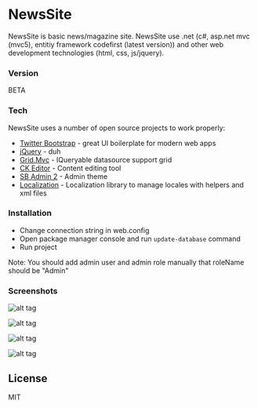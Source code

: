 # NewsSite

NewsSite is basic news/magazine site. NewsSite use .net (c#, asp.net mvc (mvc5), entitiy framework codefirst (latest version)) and other web development technologies (html, css, js/jquery). 

### Version
BETA

### Tech

NewsSite uses a number of open source projects to work properly:

* [Twitter Bootstrap] - great UI boilerplate for modern web apps
* [jQuery] - duh
* [Grid.Mvc] - IQueryable datasource support grid
* [CK Editor] - Content editing tool
* [SB Admin 2] - Admin theme
* [Localization] - Localization library to manage locales with helpers and xml files

### Installation

- Change connection string in web.config
- Open package manager console and run `update-database` command
- Run project

Note: You should add admin user and admin role manually that roleName should be "Admin"

### Screenshots

![alt tag](http://g25.imgup.net/Capture4366.PNG)

![alt tag](http://f52.imgup.net/Capture12641.PNG)

![alt tag](http://n04.imgup.net/Capture2bab4.PNG)

![alt tag](http://i18.imgup.net/Capture97b7.PNG)


License
----

MIT

[Twitter Bootstrap]:http://twitter.github.com/bootstrap/
[jQuery]:http://jquery.com
[Grid.Mvc]:https://gridmvc.codeplex.com/
[CK Editor]:http://ckeditor.com/
[SB Admin 2]:http://startbootstrap.com/template-overviews/sb-admin-2/
[Localization]:https://github.com/yasinkuyu/Localization
